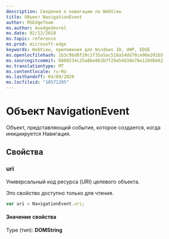 ```yaml
---
description: Сведения о навигации по WebView
title: Объект NavigationEvent
author: MSEdgeTeam
ms.author: msedgedevrel
ms.date: 02/12/2018
ms.topic: reference
ms.prod: microsoft-edge
keywords: WebView, приложения для Windows 10, UWP, EDGE
ms.openlocfilehash: 1b3c9bd8f10c1f35a5ac518a54dd78ce96e201b5
ms.sourcegitcommit: 6860234c25a8be863b7f29a54838e78e120dbb62
ms.translationtype: MT
ms.contentlocale: ru-RU
ms.lasthandoff: 04/09/2020
ms.locfileid: "10571295"
---
```

# Объект NavigationEvent

Объект, представляющий событие, которое создается, когда инициируется Навигация.

## Свойства
    
### uri

Универсальный код ресурса (URI) целевого объекта.

Это свойство доступно только для чтения.

```js
var uri = NavigationEvent.uri;
```

#### Значение свойства
Type (тип): **DOMString**
